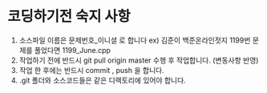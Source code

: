 # 코딩하기전 숙지 사항
1. 소스파일 이름은 문제번호_이니셜 로 합니다 ex) 김준이 백준온라인젓지 1199번 문제를 풀었다면 1199_June.cpp 
2. 작업하기 전에 반드시 git pull origin master 수행 후 작업합니다. (변동사항 반영)
3. 작업 한 후에는 반드시 commit , push 을 합니다.
4. .git 폴더와 소스코드들은 같은 디렉토리에 있어야 합니다.
